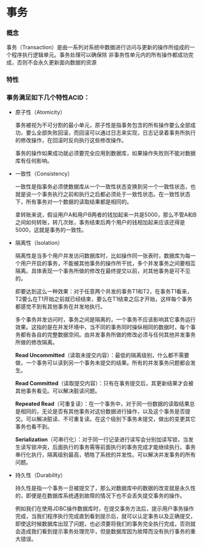 # 事务

### 概念

事务（Transaction）是由一系列对系统中数据进行访问与更新的操作所组成的一个程序执行逻辑单元。事务处理可以确保除 非事务性单元内的所有操作都成功完成，否则不会永久更新面向数据的资源

### 特性

### 事务满足如下几个特性ACID：

* 原子性（Atomicity）

  事务被视为不可分割的最小单元，原子性是指事务包含的所有操作要么全部成功，要么全部失败回滚，而回滚可以通过日志来实现，日志记录着事务所执行的修改操作，在回滚时反向执行这些修改操作。

  事务的操作如果成功就必须要完全应用到数据库，如果操作失败则不能对数据库有任何影响。

* 一致性（Consistency）

  一致性是指事务必须使数据库从一个一致性状态变换到另一个一致性状态，也就是说一个事务执行之前和执行之后都必须处于一致性状态。在一致性状态下，所有事务对一个数据的读取结果都是相同的。

  拿转账来说，假设用户A和用户B两者的钱加起来一共是5000，那么不管A和B之间如何转账，转几次账，事务结束后两个用户的钱相加起来应该还得是5000，这就是事务的一致性。

* 隔离性（Isolation）

  隔离性是当多个用户并发访问数据库时，比如操作同一张表时，数据库为每一个用户开启的事务，不能被其他事务的操作所干扰，多个并发事务之间要相互隔离。具体表现一个事务所做的修改在最终提交以前，对其他事务是可不见的。

  即要达到这么一种效果：对于任意两个并发的事务T1和T2，在事务T1看来，T2要么在T1开始之前就已经结束，要么在T1结束之后才开始，这样每个事务都感觉不到有其他事务在并发地执行。

  多个事务并发访问时，事务之间是隔离的，一个事务不应该影响其它事务运行效果。这指的是在并发环境中，当不同的事务同时操纵相同的数据时，每个事务都有各自的完整数据空间。由并发事务所做的修改必须与任何其他并发事务所做的修改隔离。

  **Read Uncommitted**（读取未提交内容）：最低的隔离级别，什么都不需要做，一个事务可以读到另一个事务未提交的结果。所有的并发事务问题都会发生。

  **Read Committed**（读取提交内容）：只有在事务提交后，其更新结果才会被其他事务看见。可以解决脏读问题。

  **Repeated Read**（可重复读）：在一个事务中，对于同一份数据的读取结果总是相同的，无论是否有其他事务对这份数据进行操作，以及这个事务是否提交。可以解决脏读、不可重复读。在这个级别下事务未提交，做出的变更其它事务也看不到。

  **Serialization**（可串行化）：对于同一行记录进行读写会分别加读写锁，当发生读写锁冲突，后面执行的事务需等前面执行的事务完成才能继续执行。事务串行化执行，隔离级别最高，牺牲了系统的并发性。可以解决并发事务的所有问题。

* 持久性（Durability）

  持久性是指一个事务一旦被提交了，那么对数据库中的数据的改变就是永久性的，即便是在数据库系统遇到故障的情况下也不会丢失提交事务的操作。

  例如我们在使用JDBC操作数据库时，在提交事务方法后，提示用户事务操作完成，当我们程序执行完成直到看到提示后，就可以认定事务以及正确提交，即使这时候数据库出现了问题，也必须要将我们的事务完全执行完成，否则就会造成我们看到提示事务处理完毕，但是数据库因为故障而没有执行事务的重大错误。
